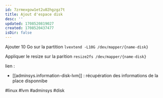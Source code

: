 ```yaml
---
id: 7zrmexgow1et2u02hgzgz7t
title: Ajout d'espace disk
desc: ''
updated: 1708520819027
created: 1708520437477
isDir: false
---
```


Ajouter 10 Go sur la partition 
`lvextend -L10G /dev/mapper/{name-disk}`

Appliquer le resize sur la parition 
`resize2fs /dev/mapper/{name-disk}`

lien :
- [[adminsys.information-disk-lvm]] : récupération des informations de la place disponnibe

#linux #lvm #adminsys #disk 
